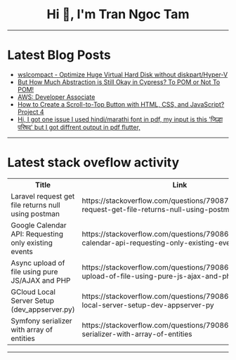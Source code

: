 <h1 align="center">Hi 👋, I'm Tran Ngoc Tam</h1>

---

# Latest Blog Posts 
<!-- BLOG-POST-LIST:START -->
- [wslcompact - Optimize Huge Virtual Hard Disk without diskpart/Hyper-V](https://dev.to/maestroviktorin/wslcompact-optimize-huge-virtual-hard-disk-without-diskparthyper-v-2neb)
- [But How Much Abstraction is Still Okay in Cypress? To POM or Not To POM!](https://dev.to/sebastianclavijo/but-how-much-abstraction-is-still-okay-in-cypress-to-pom-or-not-to-pom-511j)
- [AWS: Developer Associate](https://dev.to/jayaprasanna_roddam/aws-developer-associate-4opa)
- [How to Create a Scroll-to-Top Button with HTML, CSS, and JavaScript? Project 4](https://dev.to/areeb_anwar_813df06ee1124/how-to-create-a-scroll-to-top-button-with-html-css-and-javascript-project-4-2fg)
- [Hi, I got one issue I used hindi/marathi font in pdf, my input is this &#39;जिल्हा परिषद&#39; but I got diffrent output in pdf flutter,](https://dev.to/niraj_jadhav_3b7255c78715/hi-i-got-one-issue-i-used-hindimarathi-font-in-pdf-my-input-is-this-jilhaa-prissd-but-i-got-diffrent-output-in-pdf-flutter-1ld)
<!-- BLOG-POST-LIST:END -->

---

# Latest stack oveflow activity
<table>
  <tr><th>Title</th><th>Link</th></tr>
  <!-- STACKOVERFLOW:START --><tr><td>Laravel request get file returns null using postman</td><td>https://stackoverflow.com/questions/79087077/laravel-request-get-file-returns-null-using-postman</td></tr><tr><td>Google Calendar API: Requesting only existing events</td><td>https://stackoverflow.com/questions/79086911/google-calendar-api-requesting-only-existing-events</td></tr><tr><td>Async upload of file using pure JS/AJAX and PHP</td><td>https://stackoverflow.com/questions/79086850/async-upload-of-file-using-pure-js-ajax-and-php</td></tr><tr><td>GCloud Local Server Setup &lpar;dev_appserver.py&rpar;</td><td>https://stackoverflow.com/questions/79086772/gcloud-local-server-setup-dev-appserver-py</td></tr><tr><td>Symfony serializer with array of entities</td><td>https://stackoverflow.com/questions/79086760/symfony-serializer-with-array-of-entities</td></tr><!-- STACKOVERFLOW:END -->
</table>

---



